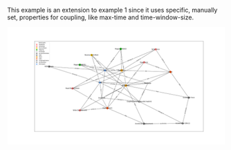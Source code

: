 This example is an extension to example 1 since it uses specific, manually set, properties for coupling, like max-time and time-window-size. 

![](config_graph.png)